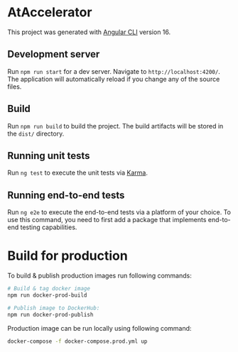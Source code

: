 # AtAccelerator

This project was generated with [Angular CLI](https://github.com/angular/angular-cli) version 16.

## Development server

Run `npm run start` for a dev server. Navigate to `http://localhost:4200/`. The application will automatically reload if you change any of the source files.

## Build

Run `npm run build` to build the project. The build artifacts will be stored in the `dist/` directory.

## Running unit tests

Run `ng test` to execute the unit tests via [Karma](https://karma-runner.github.io).

## Running end-to-end tests

Run `ng e2e` to execute the end-to-end tests via a platform of your choice. To use this command, you need to first add a package that implements end-to-end testing capabilities.

# Build for production

To build & publish production images run following commands:

```bash
# Build & tag docker image
npm run docker-prod-build

# Publish image to DockerHub:
npm run docker-prod-publish
```

Production image can be run locally using following command:

```bash
docker-compose -f docker-compose.prod.yml up
```

